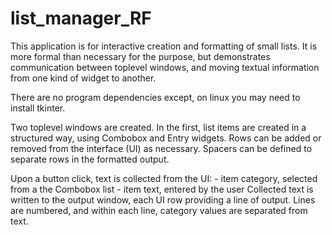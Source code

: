 # list_manager_RF

This application is for interactive creation and formatting of small lists.
It is more formal than necessary for the purpose, but demonstrates communication between
toplevel windows, and moving textual information from one kind of widget to another.

There are no program dependencies except, on linux you may need to install tkinter.

Two toplevel windows are created. In the first, list items are created in
a structured way, using Combobox and Entry widgets. Rows can be added or removed from
the interface (UI) as necessary.
Spacers can be defined to separate rows in the formatted output.

Upon a button click, text is collected from the UI:
    - item category, selected from a the Combobox list
    - item text, entered by the user
Collected text is written to the output window, each UI row providing a line of output.
Lines are numbered, and within each line, category values are separated from text.
